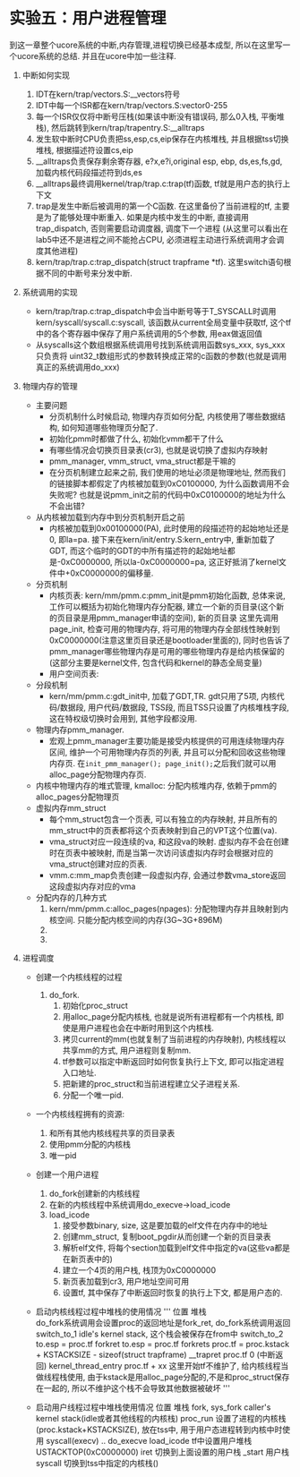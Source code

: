# 实验五：用户进程管理

到这一章整个ucore系统的中断,内存管理,进程切换已经基本成型, 所以在这里写一个ucore系统的总结.
并且在ucore中加一些注释.

1. 中断如何实现
    1. IDT在kern/trap/vectors.S:\_\_vectors符号
    1. IDT中每一个ISR都在kern/trap/vectors.S:vector0-255
    1. 每一个ISR仅仅将中断号压栈(如果该中断没有错误码, 那么0入栈, 平衡堆栈), 然后跳转到kern/trap/trapentry.S:\_\_alltraps
    1. 发生软中断时CPU负责把ss,esp,cs,eip保存在内核堆栈, 并且根据tss切换堆栈, 根据描述符设置cs,eip
    1. \_\_alltraps负责保存剩余寄存器, e?x,e?i,original esp, ebp, ds,es,fs,gd, 加载内核代码段描述符到ds,es
    1. \_\_alltraps最终调用kernel/trap/trap.c:trap(tf)函数, tf就是用户态的执行上下文
    1. trap是发生中断后被调用的第一个C函数. 在这里备份了当前进程的tf, 主要是为了能够处理中断重入. 如果是内核中发生的中断, 直接调用trap_dispatch, 否则需要启动调度器, 调度下一个进程 (从这里可以看出在lab5中还不是进程之间不能抢占CPU, 必须进程主动进行系统调用才会调度其他进程)
    1. kern/trap/trap.c:trap_dispatch(struct trapframe \*tf). 这里switch语句根据不同的中断号来分发中断.

2. 系统调用的实现
    - kern/trap/trap.c:trap_dispatch中会当中断号等于T_SYSCALL时调用kern/syscall/syscall.c:syscall, 该函数从current全局变量中获取tf, 这个tf中的各个寄存器中保存了用户系统调用的5个参数, 用eax做返回值
    - 从syscalls这个数组根据系统调用号找到系统调用函数sys_xxx, sys_xxx只负责将 uint32_t数组形式的参数转换成正常的c函数的参数(也就是调用真正的系统调用do_xxx)

3. 物理内存的管理
    - 主要问题
        - 分页机制什么时候启动, 物理内存页如何分配, 内核使用了哪些数据结构, 如何知道哪些物理页分配了.
        - 初始化pmm时都做了什么, 初始化vmm都干了什么
        - 有哪些情况会切换页目录表(cr3), 也就是说切换了虚拟内存映射
        - pmm_manager, vmm_struct, vma_struct都是干嘛的
        - 在分页机制建立起来之前, 我们使用的地址必须是物理地址, 然而我们的链接脚本都假定了内核被加载到0xC0100000, 为什么函数调用不会失败呢? 也就是说pmm_init之前的代码中0xC0100000的地址为什么不会出错?
    - 从内核被加载到内存中到分页机制开启之前
        - 内核被加载到0x00100000(PA), 此时使用的段描述符的起始地址还是0, 即la=pa. 接下来在kern/init/entry.S:kern_entry中, 重新加载了GDT, 而这个临时的GDT的中所有描述符的起始地址都是-0xC0000000, 所以la-0xC0000000=pa, 这正好抵消了kernel文件中+0xC0000000的偏移量.
    - 分页机制
        - 内核页表: kern/mm/pmm.c:pmm_init是pmm初始化函数, 总体来说, 工作可以概括为初始化物理内存分配器, 建立一个新的页目录(这个新的页目录是用pmm_manager申请的空间), 新的页目录
        这里先调用page_init, 检查可用的物理内存, 将可用的物理内存全部线性映射到0xC0000000(注意这里页目录还是bootloader里面的), 同时也告诉了pmm_manager哪些物理内存是可用的哪些物理内存是给内核保留的(这部分主要是kernel文件, 包含代码和kernel的静态全局变量)
        - 用户空间页表:
    - 分段机制
        - kern/mm/pmm.c:gdt_init中, 加载了GDT,TR. gdt只用了5项, 内核代码/数据段, 用户代码/数据段, TSS段, 而且TSS只设置了内核堆栈字段, 这在特权级切换时会用到, 其他字段都没用.
    - 物理内存pmm_manager.
        - 宏观上pmm_manager主要功能是接受内核提供的可用连续物理内存区间, 维护一个可用物理内存页的列表, 并且可以分配和回收这些物理内存页. 在`init_pmm_manager(); page_init();`之后我们就可以用alloc_page分配物理内存页.
    - 内核中物理内存的堆式管理, kmalloc: 分配内核堆内存, 依赖于pmm的alloc_pages分配物理页
    - 虚拟内存mm_struct
        - 每个mm_struct包含一个页表, 可以有独立的内存映射, 并且所有的mm_struct中的页表都将这个页表映射到自己的VPT这个位置(va).
        - vma_struct对应一段连续的va, 和这段va的映射. 虚拟内存不会在创建时在页表中被映射, 而是当第一次访问该虚拟内存时会根据对应的vma_struct创建对应的页表.
        - vmm.c:mm_map负责创建一段虚拟内存, 会通过参数vma_store返回这段虚拟内存对应的vma
    - 分配内存的几种方式
        1. kern/mm/pmm.c:alloc_pages(npages): 分配物理内存并且映射到内核空间. 只能分配内核空间的内存(3G~3G+896M)
        2.
        3.

4. 进程调度
    - 创建一个内核线程的过程
        1. do_fork.
            1. 初始化proc_struct
            2. 用alloc_page分配内核栈, 也就是说所有进程都有一个内核栈, 即使是用户进程也会在中断时用到这个内核栈.
            3. 拷贝current的mm(也就复制了当前进程的内存映射), 内核线程以共享mm的方式, 用户进程则复制mm.
            4. tf参数可以指定中断返回时如何恢复执行上下文, 即可以指定进程入口地址.
            5. 把新建的proc_struct和当前进程建立父子进程关系.
            6. 分配一个唯一pid.
    - 一个内核线程拥有的资源:
        1. 和所有其他内核线程共享的页目录表
        2. 使用pmm分配的内核栈
        3. 唯一pid
    - 创建一个用户进程
        1. do_fork创建新的内核线程
        2. 在新的内核线程中系统调用do_execve->load_icode
        3. load_icode
            1. 接受参数binary, size, 这是要加载的elf文件在内存中的地址
            1. 创建mm_struct, 复制boot_pgdir从而创建一个新的页目录表
            2. 解析elf文件, 将每个section加载到elf文件中指定的va(这些va都是在新页表中的)
            3. 建立一个4页的用户栈, 栈顶为0xC0000000
            4. 新页表加载到cr3, 用户地址空间可用
            5. 设置tf, 其中保存了中断返回时恢复的执行上下文, 都是用户态的.

    - 启动内核线程过程中堆栈的使用情况
        '''
        位置			             堆栈		
        do_fork系统调用会设置proc的返回地址是fork_ret, do_fork系统调用返回
        switch_to_1		         idle's kernel stack, 这个栈会被保存在from中
        switch_to_2		         to.esp	= proc.tf
        forkret			           to.esp	= proc.tf
        forkrets		           proc.tf = proc.kstack + KSTACKSIZE - sizeof(struct trapframe)
        \_\_trapret		         proc.tf 		0 (中断返回)
        kernel\_thread\_entry	 proc.tf + xx 这里开始tf不维护了, 给内核线程当做线程栈使用, 由于kstack是用alloc_page分配的,不是和proc_struct保存在一起的, 所以不维护这个栈不会导致其他数据被破坏
        '''
    - 启动用户线程过程中堆栈使用情况
        位置                    堆栈
        fork, sys_fork          caller's kernel stack(idle或者其他线程的内核栈)
        proc_run                设置了进程的内核栈(proc.kstack+KSTACKSIZE), 放在tss中, 用于用户态进程转到内核中时使用
        syscall(execv)          ..
        do_execve
        load_icode              tf中设置用户堆栈USTACKTOP(0xC0000000)
        iret                    切换到上面设置的用户栈
        \_start                 用户栈
        syscall                 切换到tss中指定的内核栈()
